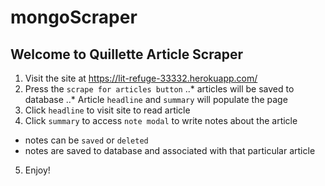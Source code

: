 # mongoScraper

## Welcome to Quillette Article Scraper

1. Visit the site at https://lit-refuge-33332.herokuapp.com/
2. Press the `scrape for articles button`
..* articles will be saved to database
..* Article `headline` and `summary` will populate the page
3. Click `headline` to visit site to read article
4. Click `summary` to access `note modal` to write notes about the article
* notes can be `saved` or `deleted`
* notes are saved to database and associated with that particular article
5. Enjoy!